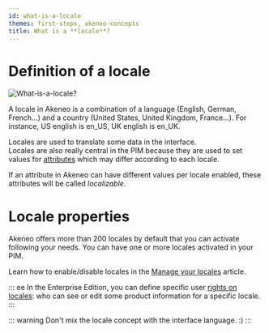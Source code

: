 ```yaml
---
id: what-is-a-locale
themes: first-steps, akeneo-concepts
title: What is a **locale**?
---
```


# Definition of a locale

![What-is-a-locale?](../img/what-is-a-locale.svg)

A locale in Akeneo is a combination of a language (English, German, French...) and a country (United States, United Kingdom, France…). For instance, US english is en_US, UK english is en_UK.

Locales are used to translate some data in the interface.  
Locales are also really central in the PIM because they are used to set values for [attributes](/articles/what-is-an-attribute.html) which may differ according to each locale.  

If an attribute in Akeneo can have different values per locale enabled, these attributes will be called _localizable_.

# Locale properties
Akeneo offers more than 200 locales by default that you can activate following your needs. You can have one or more locales activated in your PIM.

Learn how to enable/disable locales in the [Manage your locales](/articles/manage-your-locales.html) article.

::: ee
In the Enterprise Edition, you can define specific user [rights on locales](/articles/access-rights-on-products.html#rights-depending-on-the-locale): who can see or edit some product information for a specific locale.
:::

::: warning
Don't mix the locale concept with the interface language. :)
:::
